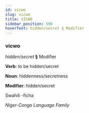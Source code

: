 ```yaml
---
id: vicwo
slug: vicwo
title: VİCWO
sidebar_position: 590
hoverText: hidden/secret § Modifier
---
```


### vicwo

*hidden/secret* **§** Modifier

**Verb**: to be hidden/secret

**Noun**: hiddenness/secretness

**Modifier**: hidden/secret

Swahili -ficha 

*Niger-Congo Language Family*